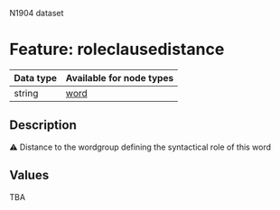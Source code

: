 <p>N1904 dataset</p>

<h1>Feature: roleclausedistance</h1>

<table>
<thead>
<tr>
  <th>Data type</th>
  <th>Available for node types</th>
</tr>
</thead>
<tbody>
<tr>
  <td>string</td>
  <td><A HREF="featurebynodetype.md#word">word</A></td>
</tr>
</tbody>
</table>

<h2>Description</h2>

<p>⚠️ Distance to the wordgroup defining the syntactical role of this word</p>

<h2>Values</h2>

<p>TBA</p>

